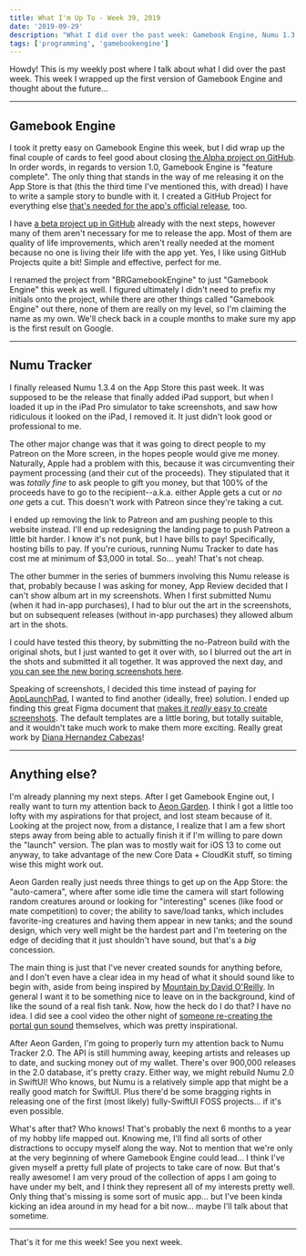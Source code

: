 ```yaml
---
title: What I'm Up To - Week 39, 2019
date: '2019-09-29'
description: "What I did over the past week: Gamebook Engine, Numu 1.3.4, and planning for the future!"
tags: ['programming', 'gamebookengine']
---
```


Howdy! This is my weekly post where I talk about what I did over the past week. This week I wrapped up the first version of Gamebook Engine and thought about the future...

---

## Gamebook Engine

I took it pretty easy on Gamebook Engine this week, but I did wrap up the final couple of cards to feel good about closing [the Alpha project on GitHub](https://github.com/amiantos/gamebookengine/projects/1). In order words, in regards to version 1.0, Gamebook Engine is "feature complete". The only thing that stands in the way of me releasing it on the App Store is that (this the third time I've mentioned this, with dread) I have to write a sample story to bundle with it. I created a GitHub Project for everything else [that's needed for the app's official release](https://github.com/amiantos/gamebookengine/projects/3?), too.

I have [a beta project up in GitHub](https://github.com/amiantos/gamebookengine/projects/2) already with the next steps, however many of them aren't necessary for me to release the app. Most of them are quality of life improvements, which aren't really needed at the moment because no one is living their life with the app yet. Yes, I like using GitHub Projects quite a bit! Simple and effective, perfect for me.

I renamed the project from "BRGamebookEngine" to just "Gamebook Engine" this week as well. I figured ultimately I didn't need to prefix my initials onto the project, while there are other things called "Gamebook Engine" out there, none of them are really on my level, so I'm claiming the name as my own. We'll check back in a couple months to make sure my app is the first result on Google.

---

## Numu Tracker

I finally released Numu 1.3.4 on the App Store this past week. It was supposed to be the release that finally added iPad support, but when I loaded it up in the iPad Pro simulator to take screenshots, and saw how ridiculous it looked on the iPad, I removed it. It just didn't look good or professional to me.

The other major change was that it was going to direct people to my Patreon on the More screen, in the hopes people would give me money. Naturally, Apple had a problem with this, because it was circumventing their payment processing (and their cut of the proceeds). They stipulated that it was _totally fine_ to ask people to gift you money, but that 100% of the proceeds have to go to the recipient--a.k.a. either Apple gets a cut or _no one_ gets a cut. This doesn't work with Patreon since they're taking a cut.

I ended up removing the link to Patreon and am pushing people to this website instead. I'll end up redesigning the landing page to push Patreon a little bit harder. I know it's not punk, but I have bills to pay! Specifically, hosting bills to pay. If you're curious, running Numu Tracker to date has cost me at minimum of $3,000 in total. So... yeah! That's not cheap.

The other bummer in the series of bummers involving this Numu release is that, probably because I was asking for money, App Review decided that I can't show album art in my screenshots. When I first submitted Numu (when it had in-app purchases), I had to blur out the art in the screenshots, but on subsequent releases (without in-app purchases) they allowed album art in the shots.

I could have tested this theory, by submitting the no-Patreon build with the original shots, but I just wanted to get it over with, so I blurred out the art in the shots and submitted it all together. It was approved the next day, and [you can see the new boring screenshots here](https://apps.apple.com/us/app/numu-new-music-tracker/id1158641228).

Speaking of screenshots, I decided this time instead of paying for [AppLaunchPad](https://theapplaunchpad.com), I wanted to find another (ideally, free) solution. I ended up finding this great Figma document that [makes it *really* easy to create screenshots](https://twitter.com/diacabezas/status/1043910972317011970). The default templates are a little boring, but totally suitable, and it wouldn't take much work to make them more exciting. Really great work by [Diana Hernandez Cabezas](https://twitter.com/diacabezas)!

---

## Anything else?

I'm already planning my next steps. After I get Gamebook Engine out, I really want to turn my attention back to [Aeon Garden](https://github.com/amiantos/aeongarden). I think I got a little too lofty with my aspirations for that project, and lost steam because of it. Looking at the project now, from a distance, I realize that I am a few short steps away from being able to actually finish it if I'm willing to pare down the "launch" version. The plan was to mostly wait for iOS 13 to come out anyway, to take advantage of the new Core Data + CloudKit stuff, so timing wise this might work out.

Aeon Garden really just needs three things to get up on the App Store: the "auto-camera", where after some idle time the camera will start following random creatures around or looking for "interesting" scenes (like food or mate competition) to cover; the ability to save/load tanks, which includes favorite-ing creatures and having them appear in new tanks; and the sound design, which very well might be the hardest part and I'm teetering on the edge of deciding that it just shouldn't have sound, but that's a _big_ concession.

The main thing is just that I've never created sounds for anything before, and I don't even have a clear idea in my head of what it should sound like to begin with, aside from being inspired by [Mountain by David O'Reilly](http://www.davidoreilly.com/mountain). In general I want it to be something nice to leave on in the background, kind of like the sound of a real fish tank. Now, how the heck do I do that? I have no idea. I did see a cool video the other night of [someone re-creating the portal gun sound](https://www.youtube.com/watch?v=WCS8KJFIo7M) themselves, which was pretty inspirational.

After Aeon Garden, I'm going to properly turn my attention back to Numu Tracker 2.0. The API is still humming away, keeping artists and releases up to date, and sucking money out of my wallet. There's over 900,000 releases in the 2.0 database, it's pretty crazy. Either way, we might rebuild Numu 2.0 in SwiftUI! Who knows, but Numu is a relatively simple app that might be a really good match for SwiftUI. Plus there'd be some bragging rights in releasing one of the first (most likely) fully-SwiftUI FOSS projects... if it's even possible.

What's after that? Who knows! That's probably the next 6 months to a year of my hobby life mapped out. Knowing me, I'll find all sorts of other distractions to occupy myself along the way. Not to mention that we're only at the very beginning of where Gamebook Engine could lead... I think I've given myself a pretty full plate of projects to take care of now. But that's really awesome! I am very proud of the collection of apps I am going to have under my belt, and I think they represent all of my interests pretty well. Only thing that's missing is some sort of music app... but I've been kinda kicking an idea around in my head for a bit now... maybe I'll talk about that sometime.

---

That's it for me this week! See you next week.

